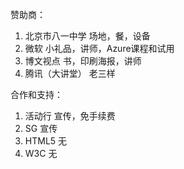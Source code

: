 赞助商：

1. 北京市八一中学
    场地，餐，设备
2. 微软
    小礼品，讲师，Azure课程和试用
3. 博文视点
    书，印刷海报，讲师
4. 腾讯（大讲堂）
    老三样

合作和支持：

1. 活动行
    宣传，免手续费
2. SG
    宣传
3. HTML5
    无
4. W3C
    无
